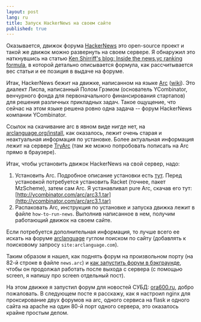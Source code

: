```yaml
---
layout: post
lang: ru
title: Запуск HackerNews на своем сайте
published: true
---
```


Оказывается, движок форума [HackerNews] это open-source проект и такой же движок можно развернуть на своем сервере. Я обнаружил это наткнувшись на статью [Ken Shirriff's blog: Inside the news.yc ranking formula], в которой детально описывается формула, как рассчитывается вес статьи и ее позиция в выдаче на форуме.

Итак, HackerNews бежит на движке, написанном на языке [Arc] ([wiki]). Это диалект Лиспа, написанный Полом Грэмом (основатель YCombinator, венчурного фонда для первоначального финансирования стартапов) для решения различных прикладных задач. Такое ощущение, что сейчас на этом языке решена ровно одна задача -- форум HackerNews компании YCombinator.

Ссылок на скачивание arc в явном виде нигде нет, на [arclanguage.org/install](arclanguage.org/install), как оказалось, лежит очень старая и неактуальная информация по установке. Более актуальная информация лежит на сервере [TryArc] (там же можно попробовать пописать на Arc прямо в браузере).

Итак, чтобы установить движок HackerNews на свой сервер, надо:

1. Установить Arc. Подробное описание установки есть [тут](https://sites.google.com/site/arclanguagewiki/getting-started/install-arc). Перед установкой потребуется установить Racket (точнее, пакет MzScheme), затем сам Arc. Я устанавливал pure Arc, скачав его тут: [http://ycombinator.com/arc/arc3.1.tar](http://ycombinator.com/arc/arc3.1.tar)
2. Распаковать Arc, инструкция по установке и запуска движка лежит в файле `how-to-run-news`. Выполнив написанное в нем, получим работающий движок на своем сайте.

Если потребуется дополнительная информация, то лучше всего ее искать на форуме [arclanguage][arcforum] гуглом поиском по сайту (добавлять к поисковому запросу `site:arclanguage.com`).

Таким образом я нашел, как поднять форум на произвольном порту (на 82-й строке в файле `news.arc`) и [как запустить форум в бэкграунде](http://www.arclanguage.com/item?id=11021), чтобы он продолжал работать после выхода с сервера (с помощью screen, я напишу про screen отдельный пост).

На этом движке я запустил форум для новостей СУБД: [ora600.ru], добро пожаловать. В следующем посте я расскажу, как я настроил nginx для проксирование двух форумов на arc, одного сервиса на flask и одного сайта на apache на один 80-й порт одного сервера, это оказалось крайне простым делом.


[HackerNews]: http://news.ycombinator.com
[Ken Shirriff's blog: Inside the news.yc ranking formula]: http://www.righto.com/2009/06/how-does-newsyc-ranking-work.html
[Arc]: http://arclanguage.org/
[wiki]: http://en.wikipedia.org/wiki/Arc_(programming_language)‎
[TryArc]: http://tryarc.org
[arcforum]: http://arclanguage.com/forum
[ora600.ru]: http://ora600.ru


